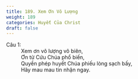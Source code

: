 ```yaml
---
title: 189. Xem Ơn Vô Lượng
weight: 189
categories: Huyết Của Christ
draft: false
---
```

<dl><dt>Câu 1:</dt><dd data-verse="1">Xem ơn vô lượng vô biên, <br/>Ơn từ Cứu Chúa phổ biến, <br/>Quyền phép huyết Chúa phiếu lòng sạch bấy, <br/>Hãy mau mau tin nhận ngay. </dd></dl>